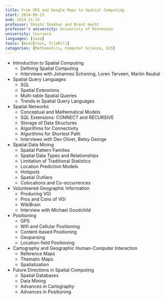 ```yaml
---
title: From GPS and Google Maps to Spatial Computing
start: 2014-09-23
end: 2014-11-25
professor: Shashi Shekhar and Brent Hecht
professor's university: University of Minnesota
university: Coursera
languages: [Java]
tools: [WikiBrain, TileMill]
categories: [Mathematics, Computer Science, GIS]
---
```

- Introduction to Spatial Computing
  - Defining Spatial Computing
  - Interviews with Johannes Schoning, Loren Terveen, Martin Raubal
- Spatial Query Languages
  - SQL
  - Spatial Extensions
  - Multi-table Spatial Queries
  - Trends in Spatial Query Languages
- Spatial Networks
  - Conceptual and Mathematical Models
  - SQL Extensions: CONNECT and RECURSIVE
  - Storage of Data Structures
  - Algorithms for Connectivity
  - Algorithms for Shortest Path
  - Interviews with Dev Oliver, Betsy George
- Spatial Data Mining
  - Spatial Pattern Families
  - Spatial Data Types and Relationships
  - Limitation of Traditional Statistics
  - Location Prediction Models
  - Hotspots
  - Spatial Outliers
  - Colocations and Co-occurrences
- Volunteered Geographic Information
  - Producing VGI
  - Pros and Cons of VGI
  - WikiBrain
  - Interview with Michael Goodchild
- Positioning
  - GPS
  - Wifi and Cellular Positioning
  - Content-based Positioning
  - Geoparsing
  - Location-field Positioning
- Cartography and Geographic Human-Computer Interaction
  - Reference Maps
  - Thematic Maps
  - Spatialization
- Future Directions in Spatial Computing
  - Spatial Databases
  - Data Mining
  - Advances in Cartography
  - Advances in Positioning
